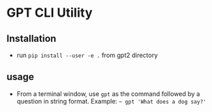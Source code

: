 # GPT CLI Utility

## Installation
- run `pip install --user -e .` from gpt2 directory

## usage
- From a terminal window, use `gpt` as the command followed by a question in string format. Example: `~ gpt 'What does a dog say?'`
